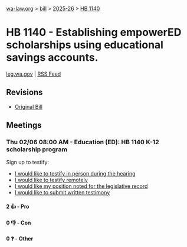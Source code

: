 [wa-law.org](/) > [bill](/bill/) > [2025-26](/bill/2025-26/) > [HB 1140](/bill/2025-26/hb/1140/)

# HB 1140 - Establishing empowerED scholarships using educational savings accounts.
[leg.wa.gov](https://app.leg.wa.gov/billsummary?BillNumber=1140&Year=2025&Initiative=false) | [RSS Feed](./rss.xml)

## Revisions
* [Original Bill](1/)

## Meetings
### Thu 02/06 08:00 AM - Education (ED): HB 1140 K-12 scholarship program
Sign up to testify:
* [I would like to testify in person during the hearing](https://app.leg.wa.gov/csi/Testifier/Add?chamber=House&mId=32656&aId=162515&caId=25407&tId=1)
* [I would like to testify remotely](https://app.leg.wa.gov/csi/Testifier/Add?chamber=House&mId=32656&aId=162515&caId=25407&tId=2)
* [I would like my position noted for the legislative record](https://app.leg.wa.gov/csi/Testifier/Add?chamber=House&mId=32656&aId=162515&caId=25407&tId=3)
* [I would like to submit written testimony](https://app.leg.wa.gov/csi/Testifier/Add?chamber=House&mId=32656&aId=162515&caId=25407&tId=4)

#### 2 👍 - Pro

#### 0 👎 - Con

#### 0 ❓ - Other
